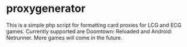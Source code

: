 # proxygenerator

This is a simple php script for formatting card proxies for LCG and ECG games. Currently supported are Doomtown: Reloaded and Android: Netrunner. More games will come in the future.
